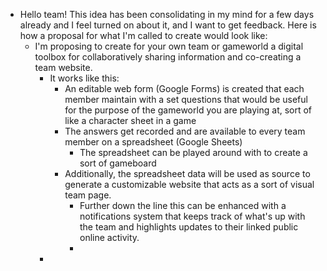 - Hello team! This idea has been consolidating in my mind for a few days already and I feel turned on about it, and I want to get feedback. Here is how a proposal for what I'm called to create would look like:
	- I'm proposing to create for your own team or gameworld a digital toolbox for collaboratively sharing information and co-creating a team website.
		- It works like this:
			- An editable web form (Google Forms) is created that each member maintain with a set questions that would be useful for the purpose of the gameworld you are playing at, sort of like a character sheet in a game
			- The answers get recorded and are available to every team member on a spreadsheet (Google Sheets)
				- The spreadsheet can be played around with to create a sort of gameboard
			- Additionally, the spreadsheet data will be used as source to generate a customizable website that acts as a sort of visual team page.
				- Further down the line this can be enhanced with a notifications system that keeps track of what's up with the team and highlights updates to their linked public online activity.
				-
		-
